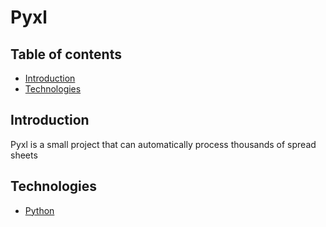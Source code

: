 # Pyxl

## Table of contents

- [Introduction](#Introduction)
- [Technologies](#Technologies)

## Introduction

Pyxl is a small project that can automatically process thousands of spread sheets

## Technologies

- [Python](https://www.python.org/)
